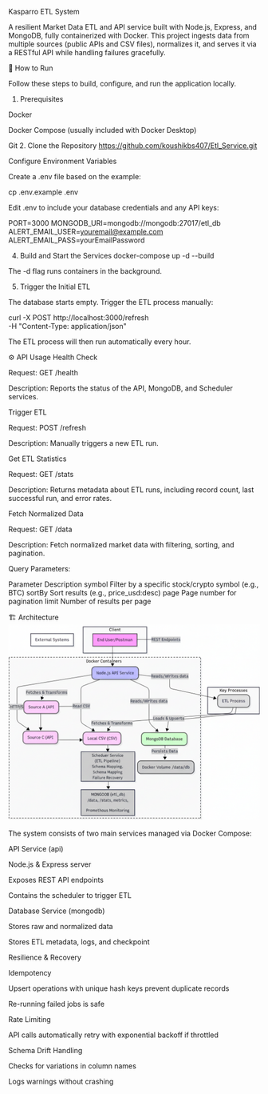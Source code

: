 Kasparro ETL System

A resilient Market Data ETL and API service built with Node.js, Express, and MongoDB, fully containerized with Docker. This project ingests data from multiple sources (public APIs and CSV files), normalizes it, and serves it via a RESTful API while handling failures gracefully.

🚀 How to Run

Follow these steps to build, configure, and run the application locally.

1. Prerequisites

Docker

Docker Compose (usually included with Docker Desktop)

Git
2. Clone the Repository
https://github.com/koushikbs407/Etl_Service.git

Configure Environment Variables

Create a .env file based on the example:

cp .env.example .env


Edit .env to include your database credentials and any API keys:

PORT=3000
MONGODB_URI=mongodb://mongodb:27017/etl_db
ALERT_EMAIL_USER=youremail@example.com
ALERT_EMAIL_PASS=yourEmailPassword

4. Build and Start the Services
docker-compose up -d --build


The -d flag runs containers in the background.

5. Trigger the Initial ETL

The database starts empty. Trigger the ETL process manually:

curl -X POST http://localhost:3000/refresh \
  -H "Content-Type: application/json"


The ETL process will then run automatically every hour.

⚙️ API Usage
Health Check

Request: GET /health

Description: Reports the status of the API, MongoDB, and Scheduler services.

Trigger ETL

Request: POST /refresh

Description: Manually triggers a new ETL run.

Get ETL Statistics

Request: GET /stats

Description: Returns metadata about ETL runs, including record count, last successful run, and error rates.

Fetch Normalized Data

Request: GET /data

Description: Fetch normalized market data with filtering, sorting, and pagination.

Query Parameters:

Parameter	Description
symbol	Filter by a specific stock/crypto symbol (e.g., BTC)
sortBy	Sort results (e.g., price_usd:desc)
page	Page number for pagination
limit	Number of results per page

🏗️ Architecture
<img src="Etl-service-architecture.png" alt="Kasparro ETL Architecture" width="700">


The system consists of two main services managed via Docker Compose:

API Service (api)

Node.js & Express server

Exposes REST API endpoints

Contains the scheduler to trigger ETL

Database Service (mongodb)

Stores raw and normalized data

Stores ETL metadata, logs, and checkpoint

Resilience & Recovery

Idempotency

Upsert operations with unique hash keys prevent duplicate records

Re-running failed jobs is safe

Rate Limiting

API calls automatically retry with exponential backoff if throttled

Schema Drift Handling

Checks for variations in column names

Logs warnings without crashing

